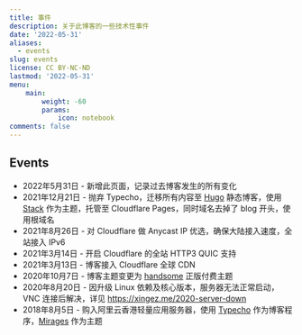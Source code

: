 ```yaml
---
title: 事件
description: 关于此博客的一些技术性事件
date: '2022-05-31'
aliases:
  - events
slug: events
license: CC BY-NC-ND
lastmod: '2022-05-31'
menu:
    main: 
        weight: -60
        params:
            icon: notebook
comments: false
---
```


## Events

- 2022年5月31日 - 新增此页面，记录过去博客发生的所有变化
- 2021年12月21日 - 抛弃 Typecho，迁移所有内容至 [Hugo](https://gohugo.io/) 静态博客，使用 [Stack](https://github.com/CaiJimmy/hugo-theme-stack) 作为主题，托管至 Cloudflare Pages，同时域名去掉了 blog 开头，使用根域名
- 2021年8月26日 - 对 Cloudflare 做 Anycast IP 优选，确保大陆接入速度，全站接入 IPv6
- 2021年3月14日 - 开启 Cloudflare 的全站 HTTP3 QUIC 支持
- 2021年3月13日 - 博客接入 Cloudflare 全球 CDN
- 2020年10月7日 - 博客主题变更为 [handsome](https://www.ihewro.com/archives/489/) 正版付费主题
- 2020年8月20日 - 因升级 Linux 依赖及核心版本，服务器无法正常启动，VNC 连接后解决，详见 <https://xingez.me/2020-server-down>
- 2018年8月5日 - 购入阿里云香港轻量应用服务器，使用 [Typecho](https://typecho.org/) 作为博客程序，[Mirages](https://get233.com/archives/mirages-intro.html) 作为主题
